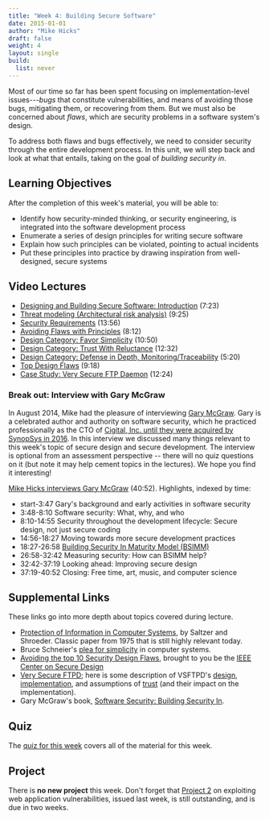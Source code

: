 ```yaml
---
title: "Week 4: Building Secure Software"
date: 2015-01-01
author: "Mike Hicks"
draft: false
weight: 4
layout: single
build:
  list: never
---
```


Most of our time so far has been spent focusing on implementation-level issues---*bugs* that constitute vulnerabilities, and means of avoiding those bugs, mitigating them, or recovering from them. But we must also be concerned about *flaws*, which are security problems in a software system's design.

To address both flaws and bugs effectively, we need to consider security through the entire development process. In this unit, we will step back and look at what that entails, taking on the goal of *building security in*.

## Learning Objectives

After the completion of this week's material, you will be able to:

- Identify how security-minded thinking, or security engineering, is integrated into the software development process
- Enumerate a series of design principles for writing secure software
- Explain how such principles can be violated, pointing to actual incidents
- Put these principles into practice by drawing inspiration from well-designed, secure systems

## Video Lectures

- [Designing and Building Secure Software: Introduction](https://youtu.be/Nm3Rgb1EuJo) (7:23)
- [Threat modeling (Architectural risk analysis)](https://youtu.be/SbkJ7l8JVEA) (9:25)
- [Security Requirements](https://youtu.be/6ZEsnxHIjjA) (13:56)
- [Avoiding Flaws with Principles](https://youtu.be/6WdvIwqlVNI) (8:12)
- [Design Category: Favor Simplicity](https://youtu.be/qMcWCYCshnA) (10:50)
- [Design Category: Trust With Reluctance](https://youtu.be/B_qkiiSU9lc) (12:32)
- [Design Category: Defense in Depth, Monitoring/Traceability](https://www.youtube.com/watch?v=cxBPbJcqZtg) (5:20)
- [Top Design Flaws](https://youtu.be/5tJ79GmJipg) (9:18)
- [Case Study: Very Secure FTP Daemon](https://youtu.be/vS420g1egfw) (12:24)

### Break out: Interview with Gary McGraw

In August 2014, Mike had the pleasure of interviewing [Gary McGraw](https://www.garymcgraw.com/). Gary is a celebrated author and authority on software security, which he practiced professionally as the CTO of [Cigital, Inc. until they were acquired by SynopSys in 2016](https://www.synopsys.com/blogs/software-security/synopsys-acquires-cigital-codiscope/). In this interview we discussed many things relevant to this week's topic of secure design and secure development. The interview is optional from an assessment perspective -- there will no quiz questions on it (but note it may help cement topics in the lectures). We hope you find it interesting!

[Mike Hicks interviews Gary McGraw](https://youtu.be/-kw5nptAOYo) (40:52). Highlights, indexed by time:

- start-3:47 Gary's background and early activities in software security
- 3:48-8:10 Software security: What, why, and who
- 8:10-14:55 Security throughout the development lifecycle: Secure design, not just secure coding
- 14:56-18:27 Moving towards more secure development practices
- 18:27-26:58 [Building Security In Maturity Model (BSIMM)](http://bsimm.com/)
- 26:58-32:42 Measuring security: How can BSIMM help?
- 32:42-37:19 Looking ahead: Improving secure design
- 37:19-40:52 Closing: Free time, art, music, and computer science

## Supplemental Links

These links go into more depth about topics covered during lecture.

- [Protection of Information in Computer Systems](http://web.mit.edu/Saltzer/www/publications/protection/), by Saltzer and Shroeder. Classic paper from 1975 that is still highly relevant today.
- Bruce Schneier's [plea for simplicity](https://www.schneier.com/essays/archives/1999/11/a_plea_for_simplicit.html) in computer systems.
- [Avoiding the top 10 Security Design Flaws](https://ieeecs-media.computer.org/media/technical-activities/CYBSI/docs/Top-10-Flaws.pdf), brought to you be the [IEEE Center on Secure Design](http://cybersecurity.ieee.org/center-for-secure-design.html)
- [Very Secure FTPD](https://security.appspot.com/vsftpd.html); here is some description of VSFTPD's [design](https://security.appspot.com/vsftpd/DESIGN.txt), [implementation](https://security.appspot.com/vsftpd/IMPLEMENTATION.txt), and assumptions of [trust](https://security.appspot.com/vsftpd/TRUST.txt) (and their impact on the implementation).
- Gary McGraw's book, [Software Security: Building Security In](http://www.swsec.com/).

## Quiz

The [quiz for this week](/course/software-security/assets/week4_quiz.docx) covers all of the material for this week.

## Project

There is **no new project** this week. Don't forget that [Project 2](../project2) on exploiting web application vulnerabilities, issued last week, is still outstanding, and is due in two weeks.

